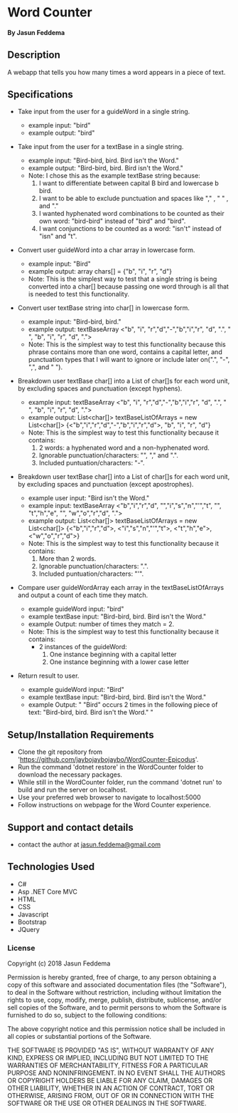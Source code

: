 
# Word Counter
#### By Jasun Feddema

## Description
A webapp that tells you how many times a word appears in a piece of text.

## Specifications
* Take input from the user for a guideWord in a single string.
  - example input: "bird"
  - example output: "bird"

* Take input from the user for a textBase in a single string.
  - example input: "Bird-bird, bird. Bird isn't the Word."
  - example output: "Bird-bird, bird. Bird isn't the Word."
  - Note: I chose this as the example textBase string because:
    1. I want to differentiate between capital B bird and lowercase b bird.
    2. I want to be able to exclude punctuation and spaces like "," , " " , and "."
    3. I wanted hyphenated word combinations to be counted as their own word: "bird-bird" instead of "bird" and "bird".
    4. I want conjunctions to be counted as a word: "isn't" instead of "isn" and "t".

* Convert user guideWord into a char array in lowercase form.
  - example input: "Bird"
  - example output: array chars[] = {"b", "i", "r", "d"}
  - Note: This is the simplest way to test that a single string is being converted into a char[] because passing one word through is all that is needed to test this functionality.

* Convert user textBase string into char[] in lowercase form.
  - example input: "Bird-bird, bird."
  - example output: textBaseArray <"b", "i", "r","d","-","b","i","r", "d", ".", " ", "b", "i", "r", "d", ".">
  - Note: This is the simplest way to test this functionality because this phrase contains more than one word, contains a capital letter, and punctuation types that I will want to ignore or include later on(".", "-", ",", and " ").

* Breakdown user textBase char[] into a List of char[]s for each word unit, by excluding spaces and punctuation (except hyphens).
  - example input: textBaseArray <"b", "i", "r","d","-","b","i","r", "d", ".", " ", "b", "i", "r", "d", ".">
  - example output: List<char[]> textBaseListOfArrays = new List<char[]> {<"b","i","r","d","-","b","i","r","d">, "b", "i", "r", "d"}
  - Note: This is the simplest way to test this functionality because it contains:
    1. 2 words: a hyphenated word and a non-hyphenated word.
    2. Ignorable punctuation/characters: "", "," and ".".
    3. Included puntuation/characters: "-".

* Breakdown user textBase char[] into a List of char[]s for each word unit, by excluding spaces and punctuation (except apostrophes).
  - example user input: "Bird isn't the Word."
  - example input: textBaseArray <"b","i","r","d", "","i","s","n","'","t", "", "t","h","e", "", "w","o","r","d", ".">
  - example output: List<char[]> textBaseListOfArrays = new List<char[]> {<"b","i","r","d">, <"i","s","n","'","t">, <"t","h","e">, <"w","o","r","d">}
  - Note: This is the simplest way to test this functionality because it contains:
    1. More than 2 words.
    2. Ignorable punctuation/characters: ".".
    3. Included puntuation/characters: "'".

* Compare user guideWordArray each array in the textBaseListOfArrays and output a count of each time they match.
  - example guideWord input: "bird"
  - example textBase input: "Bird-bird, bird. Bird isn't the Word."
  - example Output: number of times they match = 2.
  - Note: This is the simplest way to test this functionality because it contains:
     - 2 instances of the guideWord:
        1. One instance beginning with a capital letter
        2. One instance beginning with a lower case letter

* Return result to user.
  - example guideWord input: "Bird"
  - example textBase input: "Bird-bird, bird. Bird isn't the Word."
  - example Output: " "Bird" occurs 2 times in the following piece of text:  "Bird-bird, bird. Bird isn't the Word." "

## Setup/Installation Requirements

* Clone the git repository from 'https://github.com/jaybojaybojaybo/WordCounter-Epicodus'.
* Run the command 'dotnet restore' in the WordCounter folder to download the necessary packages.
* While still in the WordCounter folder, run the command 'dotnet run' to build and run the server on localhost.
* Use your preferred web browser to navigate to localhost:5000
* Follow instructions on webpage for the Word Counter experience.


## Support and contact details

* contact the author at jasun.feddema@gmail.com

## Technologies Used

* C#
* Asp .NET Core MVC
* HTML
* CSS
* Javascript
* Bootstrap
* JQuery

### License

Copyright (c) 2018 Jasun Feddema

Permission is hereby granted, free of charge, to any person obtaining a copy of this software and associated documentation files (the "Software"), to deal in the Software without restriction, including without limitation the rights to use, copy, modify, merge, publish, distribute, sublicense, and/or sell copies of the Software, and to permit persons to whom the Software is furnished to do so, subject to the following conditions:

The above copyright notice and this permission notice shall be included in all copies or substantial portions of the Software.

THE SOFTWARE IS PROVIDED "AS IS", WITHOUT WARRANTY OF ANY KIND, EXPRESS OR IMPLIED, INCLUDING BUT NOT LIMITED TO THE WARRANTIES OF MERCHANTABILITY, FITNESS FOR A PARTICULAR PURPOSE AND NONINFRINGEMENT. IN NO EVENT SHALL THE AUTHORS OR COPYRIGHT HOLDERS BE LIABLE FOR ANY CLAIM, DAMAGES OR OTHER LIABILITY, WHETHER IN AN ACTION OF CONTRACT, TORT OR OTHERWISE, ARISING FROM, OUT OF OR IN CONNECTION WITH THE SOFTWARE OR THE USE OR OTHER DEALINGS IN THE SOFTWARE.
